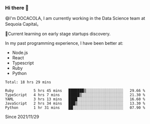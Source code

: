 ### Hi there 👋

<!--
**fengliu222/fengliu222** is a ✨ _special_ ✨ repository because its `README.md` (this file) appears on your GitHub profile.

Here are some ideas to get you started:

- 🔭 I’m currently working on ...
- 🌱 I’m currently learning ...
- 👯 I’m looking to collaborate on ...
- 🤔 I’m looking for help with ...
- 💬 Ask me about ...
- 📫 How to reach me: ...
- 😄 Pronouns: ...
- ⚡ Fun fact: ...
-->

😄I'm DOCACOLA, I am currently working in the Data Science team at Sequoia Capital。

🌱Current learning on early stage startups discovery.

In my past programming experience, I have been better at:
- Node.js
- React
- Typescript
- Ruby
- Python



<!--START_SECTION:waka-->
```text
Total: 18 hrs 29 mins

Ruby         5 hrs 45 mins   ███████▒░░░░░░░░░░░░░░░░░   29.66 % 
TypeScript   4 hrs 7 mins    █████▒░░░░░░░░░░░░░░░░░░░   21.30 % 
YAML         3 hrs 13 mins   ████░░░░░░░░░░░░░░░░░░░░░   16.60 % 
JavaScript   2 hrs 34 mins   ███▒░░░░░░░░░░░░░░░░░░░░░   13.30 % 
Python       1 hr 31 mins    ██░░░░░░░░░░░░░░░░░░░░░░░   07.90 % 
```
<!--END_SECTION:waka-->
Since 2021/11/29
